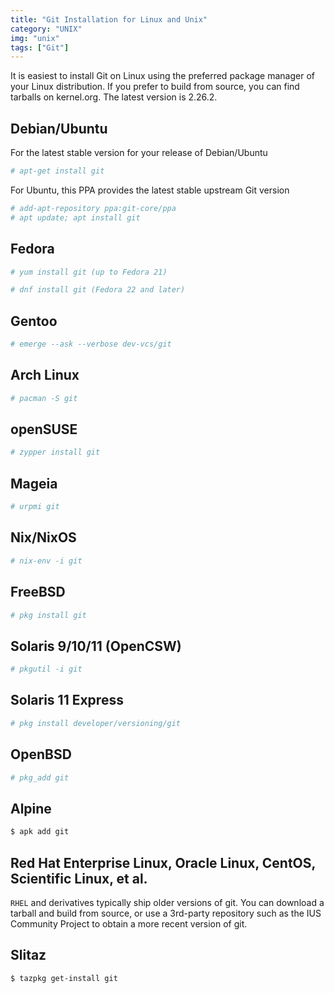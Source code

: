 ```yaml
---
title: "Git Installation for Linux and Unix"
category: "UNIX"
img: "unix"
tags: ["Git"]
---
```

It is easiest to install Git on Linux using the preferred package manager of your Linux distribution. If you prefer to build from source, you can find tarballs on kernel.org. The latest version is 2.26.2.

## Debian/Ubuntu

For the latest stable version for your release of Debian/Ubuntu

```sh
# apt-get install git
```

For Ubuntu, this PPA provides the latest stable upstream Git version

```sh
# add-apt-repository ppa:git-core/ppa
# apt update; apt install git
```
## Fedora

```sh
# yum install git (up to Fedora 21)
```

```sh
# dnf install git (Fedora 22 and later)
```

## Gentoo

```sh
# emerge --ask --verbose dev-vcs/git
```

## Arch Linux

```sh
# pacman -S git
```

## openSUSE

```sh
# zypper install git
```

## Mageia

```sh
# urpmi git
```

## Nix/NixOS

```sh
# nix-env -i git
```

## FreeBSD

```sh
# pkg install git
```

## Solaris 9/10/11 (OpenCSW)

```sh
# pkgutil -i git
```

## Solaris 11 Express

```sh
# pkg install developer/versioning/git
```

## OpenBSD

```sh
# pkg_add git
```

## Alpine

```sh
$ apk add git
```

## Red Hat Enterprise Linux, Oracle Linux, CentOS, Scientific Linux, et al.

`RHEL` and derivatives typically ship older versions of git. You can download a tarball and build from source, or use a 3rd-party repository such as the IUS Community Project to obtain a more recent version of git.

## Slitaz

```sh
$ tazpkg get-install git
```
